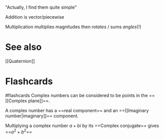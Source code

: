 "Actually, I find them quite simple"

Addition is vector/piecewise

Multiplication multiplies magnitudes then *rotates* / sums *angles*(!)

# See also

[[Quaternion]]

# Flashcards
#flashcards 
Complex numbers can be considered to be points in the ==[[Complex plane]]==.
<!--SR:!2022-03-31,49,290-->

A complex number has a ==real component== and an ==[[Imaginary number|imaginary]]== component.
<!--SR:!2022-06-12,106,310!2022-03-27,46,290-->

Multiplying a complex number $a+bi$ by its ==Complex conjugate== gives ==$a^2 + b^2$== 
<!--SR:!2022-05-16,74,270!2022-03-08,26,230-->